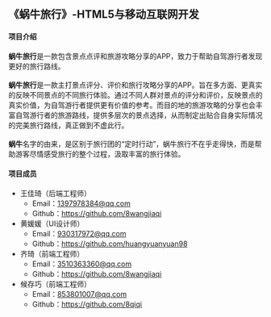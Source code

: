 ## 《蜗牛旅行》-HTML5与移动互联网开发
#### 项目介绍
**蜗牛旅行**是一款包含景点点评和旅游攻略分享的APP，致力于帮助自驾游行者发现更好的旅行路线。
<br>
<br>**蜗牛旅行**是一款主打景点评分、评价和旅行攻略分享的APP。旨在多方面、更真实的反映不同景点的不同旅行体验。通过不同人群对景点的评分和评价，反映景点的真实价值，为自驾游行者提供更有价值的参考。而目的地的旅游攻略的分享也会丰富自驾游行者的旅游路线，提供多层次的景点选择，从而制定出贴合自身实际情况的完美旅行路线，真正做到不虚此行。
<br>
<br>**蜗牛**名字的由来，是区别于旅行团的“定时行动”，蜗牛旅行不在乎走得快，而是帮助游客尽情感受旅行的整个过程，汲取丰富的旅行体验。
#### 项目成员
- 王佳琦（后端工程师）
    - Email：1397978384@qq.com
    - Github：https://github.com/8wangjiaqi
- 黄媛媛（UI设计师）
    - Email：930317972@qq.com
    - Github：https://github.com/huangyuanyuan98
- 齐琦（前端工程师）
    - Email：3510363360@qq.com
    - Github：https://github.com/8wangjiaqi
- 候存巧（前端工程师）
    - Email：853801007@qq.com
    - Github：https://github.com/8qiqi


